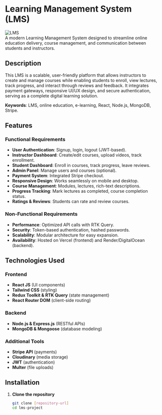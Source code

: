 # Learning Management System (LMS)

![LMS](https://img.shields.io/badge/Status-Complete-green)  
A modern Learning Management System designed to streamline online education delivery, course management, and communication between students and instructors.

## Description

This LMS is a scalable, user-friendly platform that allows instructors to create and manage courses while enabling students to enroll, view lectures, track progress, and interact through reviews and feedback. It integrates payment gateways, responsive UI/UX design, and secure authentication, serving as a complete digital learning solution.

**Keywords**: LMS, online education, e-learning, React, Node.js, MongoDB, Stripe.

## Features

### Functional Requirements
- **User Authentication**: Signup, login, logout (JWT-based).
- **Instructor Dashboard**: Create/edit courses, upload videos, track enrollment.
- **Student Dashboard**: Enroll in courses, track progress, leave reviews.
- **Admin Panel**: Manage users and courses (optional).
- **Payment System**: Integrated Stripe checkout.
- **Responsive Design**: Works seamlessly on mobile and desktop.
- **Course Management**: Modules, lectures, rich-text descriptions.
- **Progress Tracking**: Mark lectures as completed, course completion status.
- **Ratings & Reviews**: Students can rate and review courses.

### Non-Functional Requirements
- **Performance**: Optimized API calls with RTK Query.
- **Security**: Token-based authentication, hashed passwords.
- **Scalability**: Modular architecture for easy expansion.
- **Availability**: Hosted on Vercel (frontend) and Render/DigitalOcean (backend).

## Technologies Used

### Frontend
- **React JS** (UI components)
- **Tailwind CSS** (styling)
- **Redux Toolkit & RTK Query** (state management)
- **React Router DOM** (client-side routing)

### Backend
- **Node.js & Express.js** (RESTful APIs)
- **MongoDB & Mongoose** (database modeling)

### Additional Tools
- **Stripe API** (payments)
- **Cloudinary** (media storage)
- **JWT** (authentication)
- **Multer** (file uploads)

## Installation

1. **Clone the repository**  
   ```bash
   git clone [repository-url]
   cd lms-project
